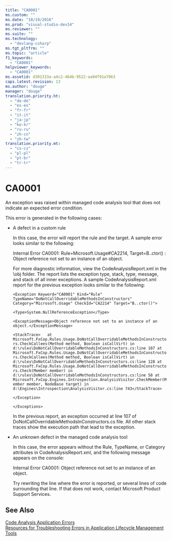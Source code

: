 ```yaml
---
title: "CA0001"
ms.custom: ""
ms.date: "10/19/2016"
ms.prod: "visual-studio-dev14"
ms.reviewer: ""
ms.suite: ""
ms.technology: 
  - "devlang-csharp"
ms.tgt_pltfrm: ""
ms.topic: "article"
f1_keywords: 
  - "CA0001"
helpviewer_keywords: 
  - "CA0001"
ms.assetid: d301333a-a4c2-464b-9522-aa94f91a7063
caps.latest.revision: 13
ms.author: "douge"
manager: "douge"
translation.priority.ht: 
  - "de-de"
  - "es-es"
  - "fr-fr"
  - "it-it"
  - "ja-jp"
  - "ko-kr"
  - "ru-ru"
  - "zh-cn"
  - "zh-tw"
translation.priority.mt: 
  - "cs-cz"
  - "pl-pl"
  - "pt-br"
  - "tr-tr"
---
```

# CA0001
An exception was raised within managed code analysis tool that does not indicate an expected error condition.  
  
 This error is generated in the following cases:  
  
-   A defect in a custom rule  
  
     In this case, the error will report the rule and the target. A sample error looks similar to the following:  
  
     Internal Error CA0001: Rule=Microsoft.Usage#CA2214, Target=B..ctor() : Object reference not set to an instance of an object.  
  
     For more diagnostic information, view the CodeAnalysisReport.xml in the \obj folder. The report lists the exception type, stack, type, message, and stack of all inner exceptions. A sample CodeAnalysisReport.xml report for the previous exception looks similar to the following:  
  
     `<Exception Keyword="CA0001" Kind="Rule" TypeName="DoNotCallOverridableMethodsInConstructors" Category="Microsoft.Usage" CheckId="CA2214" Target="B..ctor()">`  
  
     `<Type>System.NullReferenceException</Type>`  
  
     `<ExceptionMessage>Object reference not set to an instance of an object.</ExceptionMessage>`  
  
     `<StackTrace>   at Microsoft.FxCop.Rules.Usage.DoNotCallOverridableMethodsInConstructors.CheckCallees(Method method, Boolean isCallVirt) in d:\rules\DoNotCallOverridableMethodsInConstructors.cs:line 107 at Microsoft.FxCop.Rules.Usage.DoNotCallOverridableMethodsInConstructors.CheckCallees(Method method, Boolean isCallVirt) in d:\rules\DoNotCallOverridableMethodsInConstructors.cs:line 128 at Microsoft.FxCop.Rules.Usage.DoNotCallOverridableMethodsInConstructors.Check(Member member) in d:\rules\DoNotCallOverridableMethodsInConstructors.cs:line 58 at Microsoft.FxCop.Engines.Introspection.AnalysisVisitor.CheckMember(Member member, NodeBase target) in d:\Engines\Introspection\AnalysisVisitor.cs:line 743</StackTrace>`  
  
     `</Exception>`  
  
     `</Exceptions>`  
  
     In the previous report, an exception occurred at line 107 of DoNotCallOverridableMethodsInConstructors.cs file. All other stack traces show the execution path that lead to the exception.  
  
-   An unknown defect in the managed code analysis tool  
  
     In this case, the error appears without the Rule, TypeName, or Category attributes in CodeAnalysisReport.xml, and the following message appears on the console:  
  
     Internal Error CA0001: Object reference not set to an instance of an object.  
  
     Try rewriting the line where the error is reported, or several lines of code surrounding that line. If that does not work, contact Microsoft Product Support Services.  
  
## See Also  
 [Code Analysis Application Errors](../code-quality/code-analysis-application-errors.md)   
 [Resources for Troubleshooting Errors in Application Lifecycle Management Tools](../Topic/Resources%20for%20Troubleshooting%20Errors%20in%20Application%20Lifecycle%20Management%20Tools.md)